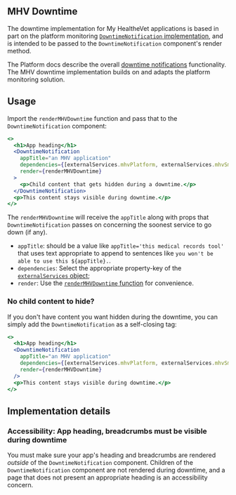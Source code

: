 ## MHV Downtime

The downtime implementation for My HealtheVet applications is based in part on the platform monitoring [`DowntimeNotification` implementation](/src/platform/monitoring/DowntimeNotification/containers/DowntimeNotification.jsx), and is intended to be passed to the `DowntimeNotification` component's render method.

The Platform docs describe the overall [downtime notifications](https://depo-platform-documentation.scrollhelp.site/developer-docs/downtime-notifications) functionality. The MHV downtime implementation builds on and adapts the platform monitoring solution.

## Usage

Import the `renderMHVDowntime` function and pass that to the `DowntimeNotification` component:

```jsx
<>
  <h1>App heading</h1>
  <DowntimeNotification
    appTitle="an MHV application"
    dependencies={[externalServices.mhvPlatform, externalServices.mhvSm]}
    render={renderMHVDowntime}
  >
    <p>Child content that gets hidden during a downtime.</p>
  </DowntimeNotification>
  <p>This content stays visible during downtime.</p>
</>
```

The `renderMHVDowntime` will receive the `appTitle` along with props that `DowntimeNotification` passes on concerning the soonest service to go down (if any).

- `appTitle`: should be a value like `appTitle='this medical records tool'` that uses text appropriate to append to sentences like `you won't be able to use this ${appTitle}.`.
- `dependencies`: Select the appropriate property-key of the [`externalServices` object](/src/platform/monitoring/DowntimeNotification/config/externalServices.js);
- `render`: Use the [`renderMHVDowntime` function](./index.js) for convenience.

### No child content to hide?

If you don't have content you want hidden during the downtime, you can simply add the `DowntimeNotification` as a self-closing tag:

```jsx
<>
  <h1>App heading</h1>
  <DowntimeNotification
    appTitle="an MHV application"
    dependencies={[externalServices.mhvPlatform, externalServices.mhvSm]}
    render={renderMHVDowntime}
  />
  <p>This content stays visible during downtime.</p>
</>
```

## Implementation details

### Accessibility: App heading, breadcrumbs must be visible during downtime

You must make sure your app's heading and breadcrumbs are rendered _outside_ of the `DowntimeNotification` component. Children of the `DowntimeNotification` component are not rendered during downtime, and a page that does not present an appropriate heading is an accessibility concern.
